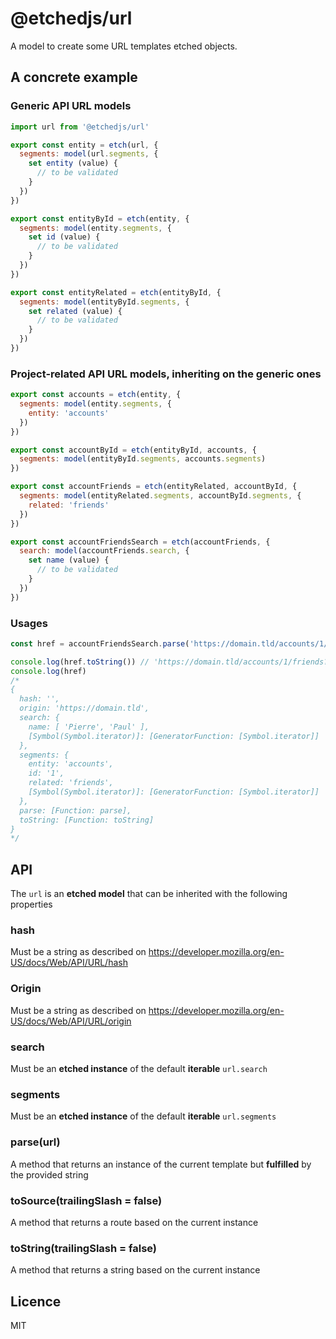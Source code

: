 # @etchedjs/url

A model to create some URL templates etched objects. 

## A concrete example

### Generic API URL models

```js
import url from '@etchedjs/url'

export const entity = etch(url, {
  segments: model(url.segments, {
    set entity (value) {
      // to be validated
    }
  })
})

export const entityById = etch(entity, {
  segments: model(entity.segments, {
    set id (value) {
      // to be validated
    }
  })
})

export const entityRelated = etch(entityById, {
  segments: model(entityById.segments, {
    set related (value) {
      // to be validated
    }
  })
})
```

### Project-related API URL models, inheriting on the generic ones
```js
export const accounts = etch(entity, {
  segments: model(entity.segments, {
    entity: 'accounts'
  })
})

export const accountById = etch(entityById, accounts, {
  segments: model(entityById.segments, accounts.segments)
})

export const accountFriends = etch(entityRelated, accountById, {
  segments: model(entityRelated.segments, accountById.segments, {
    related: 'friends'
  })
})

export const accountFriendsSearch = etch(accountFriends, {
  search: model(accountFriends.search, {
    set name (value) {
      // to be validated
    }
  })
})
```

### Usages
```js
const href = accountFriendsSearch.parse('https://domain.tld/accounts/1/friends?name=Pierre&name=Paul')

console.log(href.toString()) // 'https://domain.tld/accounts/1/friends?name=Pierre&name=Paul'
console.log(href)
/*
{
  hash: '',
  origin: 'https://domain.tld',
  search: {
    name: [ 'Pierre', 'Paul' ],
    [Symbol(Symbol.iterator)]: [GeneratorFunction: [Symbol.iterator]]
  },
  segments: {
    entity: 'accounts',
    id: '1',
    related: 'friends',
    [Symbol(Symbol.iterator)]: [GeneratorFunction: [Symbol.iterator]]
  },
  parse: [Function: parse],
  toString: [Function: toString]
}
*/
```

## API

The `url` is an **etched model** that can be inherited with the following properties

### hash

Must be a string as described on https://developer.mozilla.org/en-US/docs/Web/API/URL/hash

### Origin

Must be a string as described on https://developer.mozilla.org/en-US/docs/Web/API/URL/origin

### search

Must be an **etched instance** of the default **iterable** `url.search`

### segments

Must be an **etched instance** of the default **iterable** `url.segments`

### parse(url)

A method that returns an instance of the current template but **fulfilled** by the provided string

### toSource(trailingSlash = false)

A method that returns a route based on the current instance

### toString(trailingSlash = false)

A method that returns a string based on the current instance


## Licence

MIT
